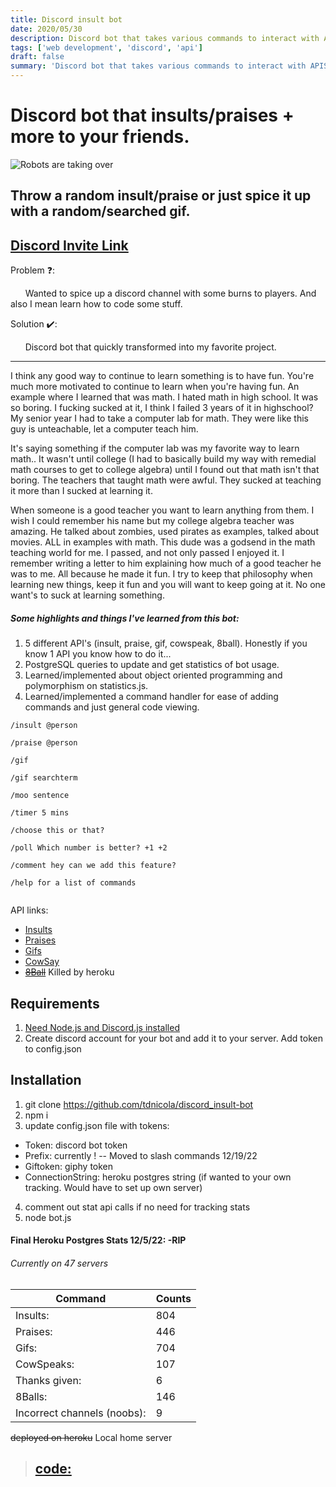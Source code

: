 ```yaml
---
title: Discord insult bot
date: 2020/05/30
description: Discord bot that takes various commands to interact with APIS
tags: ['web development', 'discord', 'api']
draft: false
summary: 'Discord bot that takes various commands to interact with APIS'
---
```


# Discord bot that insults/praises + more to your friends.

![Robots are taking over](https://upload.wikimedia.org/wikipedia/commons/c/cd/HAL9000_I%27m_Sorry_Dave_Motivational_Poster.jpg)

## Throw a random insult/praise or just spice it up with a random/searched gif.

## [Discord Invite Link](https://discordapp.com/api/oauth2/authorize?client_id=613364681750609943&permissions=0&scope=bot)

Problem ❓:

&nbsp;&nbsp;&nbsp;&nbsp;&nbsp;&nbsp;Wanted to spice up a discord channel with some burns to players. And also I mean learn how to code some stuff.

Solution ✔️:

&nbsp;&nbsp;&nbsp;&nbsp;&nbsp;&nbsp;Discord bot that quickly transformed into my favorite project.

---

I think any good way to continue to learn something is to have fun. You're much more motivated to continue to learn when you're having fun. An example where I learned that was math. I hated math in high school. It was so boring. I fucking sucked at it, I think I failed 3 years of it in highschool? My senior year I had to take a computer lab for math. They were like this guy is unteachable, let a computer teach him.

It's saying something if the computer lab was my favorite way to learn math.. It wasn't until college (I had to basically build my way with remedial math courses to get to college algebra) until I found out that math isn't that boring. The teachers that taught math were awful. They sucked at teaching it more than I sucked at learning it.

When someone is a good teacher you want to learn anything from them. I wish I could remember his name but my college algebra teacher was amazing. He talked about zombies, used pirates as examples, talked about movies. ALL in examples with math. This dude was a godsend in the math teaching world for me. I passed, and not only passed I enjoyed it. I remember writing a letter to him explaining how much of a good teacher he was to me. All because he made it fun. I try to keep that philosophy when learning new things, keep it fun and you will want to keep going at it. No one want's to suck at learning something.

##### Some highlights and things I've learned from this bot:

1. 5 different API's (insult, praise, gif, cowspeak, 8ball). Honestly if you know 1 API you know how to do it...
2. PostgreSQL queries to update and get statistics of bot usage.
3. Learned/implemented about object oriented programming and polymorphism on statistics.js.
4. Learned/implemented a command handler for ease of adding commands and just general code viewing.

```
/insult @person

/praise @person

/gif

/gif searchterm

/moo sentence

/timer 5 mins

/choose this or that?

/poll Which number is better? +1 +2

/comment hey can we add this feature?

/help for a list of commands


```

API links:

- [Insults](https://insult.mattbas.org/api/insult)
- [Praises](https://complimentr.com/api)
- [Gifs](https://api.giphy.com/v1/gifs/random)
- [CowSay](http://cowsay.morecode.org/)
- ~~[8Ball](https://8ball.delegator.com/)~~ Killed by heroku

## Requirements

1. [Need Node.js and Discord.js installed](https://discordjs.guide/preparations/#installing-node-js)
2. Create discord account for your bot and add it to your server. Add token to config.json

## Installation

1. git clone https://github.com/tdnicola/discord_insult-bot
2. npm i
3. update config.json file with tokens:

- Token: discord bot token
- Prefix: currently ! -- Moved to slash commands 12/19/22
- Giftoken: giphy token
- ConnectionString: heroku postgres string (if wanted to your own tracking. Would have to set up own server)

4. comment out stat api calls if no need for tracking stats
5. node bot.js

#### Final Heroku Postgres Stats 12/5/22: -RIP

###### Currently on 47 servers

| Command                     | Counts |
| --------------------------- | ------ |
| Insults:                    | 804    |
| Praises:                    | 446    |
| Gifs:                       | 704    |
| CowSpeaks:                  | 107    |
| Thanks given:               | 6      |
| 8Balls:                     | 146    |
| Incorrect channels (noobs): | 9      |

~~deployed on heroku~~ Local home server

> ## [code:](https://github.com/tdnicola/discord_insult-bot)
